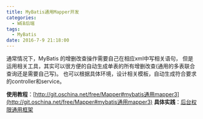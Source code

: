 ```yaml
---
title: MyBatis通用Mapper开发
categories:
  - WEB后端
tags:
  - MyBatis
date: 2016-7-9 21:18:00
---
```



通常情况下，MyBatis 的增删改查操作需要自己在相应xml中写相关语句，
但是运用相关工具，其实可以很方便的自动生成单表的所有增删改查(通用的多表联合查询还是需要自己写)。
也可以根据具体环境，设计相关模板，自动生成符合要求的controller和service。

**使用教程**：[http://git.oschina.net/free/Mapper#mybatis通用mapper3](http://git.oschina.net/free/Mapper#mybatis通用mapper3)
**具体实践**：[后台权限通用框架](https://github.com/Wasim37/springmvc-mybatis-redis-beanstalkd-druid-bootstrap-shiro-maven-demo)
